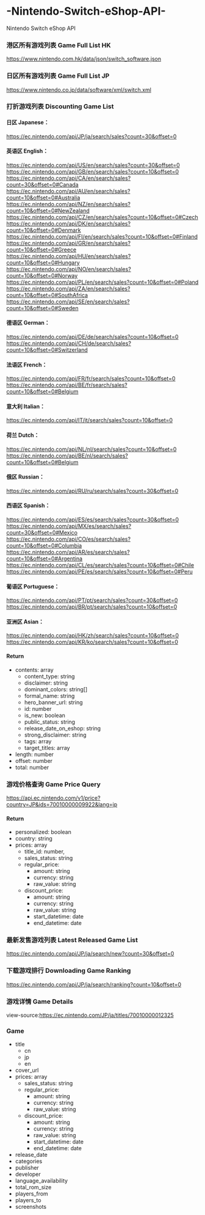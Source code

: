 # -Nintendo-Switch-eShop-API-
 Nintendo Switch eShop API 
 
 
 
### 港区所有游戏列表 Game Full List HK
https://www.nintendo.com.hk/data/json/switch_software.json

### 日区所有游戏列表 Game Full List JP
https://www.nintendo.co.jp/data/software/xml/switch.xml

### 打折游戏列表 Discounting Game List
#### 日区 Japanese：  
https://ec.nintendo.com/api/JP/ja/search/sales?count=30&offset=0  

#### 英语区 English：  
https://ec.nintendo.com/api/US/en/search/sales?count=30&offset=0  
https://ec.nintendo.com/api/GB/en/search/sales?count=10&offset=0  
https://ec.nintendo.com/api/CA/en/search/sales?count=30&offset=0#Canada  
https://ec.nintendo.com/api/AU/en/search/sales?count=10&offset=0#Australia  
https://ec.nintendo.com/api/NZ/en/search/sales?count=10&offset=0#NewZealand  
https://ec.nintendo.com/api/CZ/en/search/sales?count=10&offset=0#Czech  
https://ec.nintendo.com/api/DK/en/search/sales?count=10&offset=0#Denmark  
https://ec.nintendo.com/api/FI/en/search/sales?count=10&offset=0#Finland  
https://ec.nintendo.com/api/GR/en/search/sales?count=10&offset=0#Greece  
https://ec.nintendo.com/api/HU/en/search/sales?count=10&offset=0#Hungary  
https://ec.nintendo.com/api/NO/en/search/sales?count=10&offset=0#Norway  
https://ec.nintendo.com/api/PL/en/search/sales?count=10&offset=0#Poland  
https://ec.nintendo.com/api/ZA/en/search/sales?count=10&offset=0#SouthAfrica  
https://ec.nintendo.com/api/SE/en/search/sales?count=10&offset=0#Sweden  

#### 德语区 German：  
https://ec.nintendo.com/api/DE/de/search/sales?count=10&offset=0  
https://ec.nintendo.com/api/CH/de/search/sales?count=10&offset=0#Switzerland  

#### 法语区 French：  
https://ec.nintendo.com/api/FR/fr/search/sales?count=10&offset=0  
https://ec.nintendo.com/api/BE/fr/search/sales?count=10&offset=0#Belgium  

#### 意大利 Italian：  
https://ec.nintendo.com/api/IT/it/search/sales?count=10&offset=0  

#### 荷兰 Dutch：  
https://ec.nintendo.com/api/NL/nl/search/sales?count=10&offset=0  
https://ec.nintendo.com/api/BE/nl/search/sales?count=10&offset=0#Belgium  

#### 俄区 Russian：  
https://ec.nintendo.com/api/RU/ru/search/sales?count=30&offset=0  

#### 西语区 Spanish：  
https://ec.nintendo.com/api/ES/es/search/sales?count=30&offset=0  
https://ec.nintendo.com/api/MX/es/search/sales?count=30&offset=0#Mexico  
https://ec.nintendo.com/api/CO/es/search/sales?count=10&offset=0#Columbia  
https://ec.nintendo.com/api/AR/es/search/sales?count=10&offset=0#Argentina  
https://ec.nintendo.com/api/CL/es/search/sales?count=10&offset=0#Chile  
https://ec.nintendo.com/api/PE/es/search/sales?count=10&offset=0#Peru  

#### 葡语区 Portuguese：  
https://ec.nintendo.com/api/PT/pt/search/sales?count=30&offset=0  
https://ec.nintendo.com/api/BR/pt/search/sales?count=10&offset=0  

#### 亚洲区 Asian：  
https://ec.nintendo.com/api/HK/zh/search/sales?count=10&offset=0  
https://ec.nintendo.com/api/KR/ko/search/sales?count=10&offset=0  

#### Return
- contents: array
  - content_type: string
  - disclaimer: string
  - dominant_colors: string[]
  - formal_name: string
  - hero_banner_url: string
  - id: number
  - is_new: boolean
  - public_status: string
  - release_date_on_eshop: string
  - strong_disclaimer: string
  - tags: array
  - target_titles: array
- length: number
- offset: number
- total: number

### 游戏价格查询 Game Price Query
https://api.ec.nintendo.com/v1/price?country=JP&ids=70010000009922&lang=jp  

#### Return
- personalized: boolean
- country: string
- prices: array
    - title_id: number,
    - sales_status: string
    - regular_price:
       - amount: string
       - currency: string
       - raw_value: string
    - discount_price:
       - amount: string
       - currency: string
       - raw_value: string
       - start_datetime: date
       - end_datetime: date

### 最新发售游戏列表 Latest Released Game List
https://ec.nintendo.com/api/JP/ja/search/new?count=30&offset=0  

### 下载游戏排行 Downloading Game Ranking
https://ec.nintendo.com/api/JP/ja/search/ranking?count=10&offset=0  

### 游戏详情 Game Details
view-source:https://ec.nintendo.com/JP/ja/titles/70010000012325  

### Game
  - title
    - cn
    - jp
    - en
  - cover_url
  - prices: array
      - sales_status: string
      - regular_price:
        - amount: string
        - currency: string
        - raw_value: string
      - discount_price:
        - amount: string
        - currency: string
        - raw_value: string
        - start_datetime: date
        - end_datetime: date
  - release_date
  - categories
  - publisher
  - developer
  - language_availability
  - total_rom_size
  - players_from
  - players_to
  - screenshots

